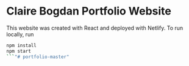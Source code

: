 # Claire Bogdan Portfolio Website

This website was created with React and deployed with Netlify.
To run locally, run 

```bash
npm install
npm start
```"# portfolio-master" 
